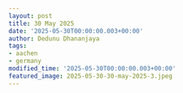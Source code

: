 ```yaml
---
layout: post
title: 30 May 2025
date: '2025-05-30T00:00:00.003+00:00'
author: Dedunu Dhananjaya
tags:
- aachen
- germany 
modified_time: '2025-05-30T00:00:00.003+00:00'
featured_image: 2025-05-30-30-may-2025-3.jpeg
---
```

